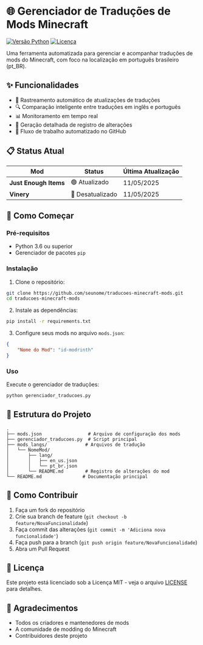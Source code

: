 # 🌐 Gerenciador de Traduções de Mods Minecraft

[![Versão Python](https://img.shields.io/badge/python-3.6%2B-blue)](https://www.python.org/downloads/)
[![Licença](https://img.shields.io/badge/licença-MIT-green)](LICENSE)

Uma ferramenta automatizada para gerenciar e acompanhar traduções de mods do Minecraft, com foco na localização em português brasileiro (pt_BR).

## ✨ Funcionalidades

- 🔄 Rastreamento automático de atualizações de traduções
- 🔍 Comparação inteligente entre traduções em inglês e português
- 📊 Monitoramento em tempo real
- 📝 Geração detalhada de registro de alterações
- 🤖 Fluxo de trabalho automatizado no GitHub

## 📋 Status Atual

| Mod | Status | Última Atualização |
|-----|--------|-------------|
| **Just Enough Items** | 🟢 Atualizado | 11/05/2025 |
| **Vinery** | 🔴 Desatualizado | 11/05/2025 |

## 🚀 Como Começar

### Pré-requisitos

- Python 3.6 ou superior
- Gerenciador de pacotes `pip`

### Instalação

1. Clone o repositório:
```bash
git clone https://github.com/seunome/traducoes-minecraft-mods.git
cd traducoes-minecraft-mods
```

2. Instale as dependências:
```bash
pip install -r requirements.txt
```

3. Configure seus mods no arquivo `mods.json`:
```json
{
    "Nome do Mod": "id-modrinth"
}
```

### Uso

Execute o gerenciador de traduções:
```bash
python gerenciador_traducoes.py
```

## 📁 Estrutura do Projeto

```
.
├── mods.json                 # Arquivo de configuração dos mods
├── gerenciador_traducoes.py  # Script principal
├── mods_langs/              # Arquivos de tradução
│   └── NomeMod/
│       ├── lang/
│       │   ├── en_us.json
│       │   └── pt_br.json
│       └── README.md        # Registro de alterações do mod
└── README.md               # Documentação principal
```

## 🤝 Como Contribuir

1. Faça um fork do repositório
2. Crie sua branch de feature (`git checkout -b feature/NovaFuncionalidade`)
3. Faça commit das alterações (`git commit -m 'Adiciona nova funcionalidade'`)
4. Faça push para a branch (`git push origin feature/NovaFuncionalidade`)
5. Abra um Pull Request

## 📄 Licença

Este projeto está licenciado sob a Licença MIT - veja o arquivo [LICENSE](LICENSE) para detalhes.

## 🙏 Agradecimentos

- Todos os criadores e mantenedores de mods
- A comunidade de modding do Minecraft
- Contribuidores deste projeto